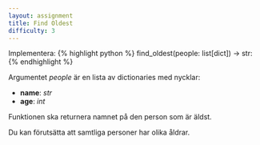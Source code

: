 ```yaml
---
layout: assignment
title: Find Oldest
difficulty: 3
---
```

Implementera:
{% highlight python %}
find_oldest(people: list[dict]) -> str:
{% endhighlight %}

Argumentet *people* är en lista av dictionaries med nycklar:
- **name**: *str*
- **age**: *int*

Funktionen ska returnera namnet på den person som är äldst.

Du kan förutsätta att samtliga personer har olika åldrar.

<script>

function randint(a, b) {
    return Math.floor(Math.random() * (b - a + 1)) + a
}

const names = [
  "Erik",
  "Anna",
  "Johan",
  "Elsa",
  "Lars",
  "Sara",
  "Oskar",
  "Maja",
  "Nils",
  "Emilia"
]

const solution = `

def find_oldest(people):
    oldest = people.pop()
    for person in people:
        if oldest["age"] < person["age"]:
            oldest = person
    return oldest['name']

`

new Assignment(
    "find_oldest",
    () => {
        const args = [[]]
        const num_of_people = randint(3, 6)

        const previous_ages = [null]
        const previous_names = [null]
        while (args[0].length < num_of_people) {
            let name = null
            let age = null

            while (true) {
                name = names[randint(0, names.length-1)]
                if (!previous_names.includes(name)) {
                    previous_names.push(name)
                    break
                }
            }

            while (true) {
                age = randint(20, 60)
                if (!previous_ages.includes(age)) {
                    previous_ages.push(age)
                    break
                }
            }

            args[0].push({name, age})
        }
        return args
    },
    solution
)

</script>

